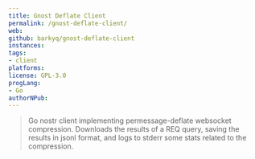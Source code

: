 ```yaml
---
title: Gnost Deflate Client
permalink: /gnost-deflate-client/
web: 
github: barkyq/gnost-deflate-client
instances:
tags:
- client
platforms:
license: GPL-3.0
progLang:
- Go 
authorNPub:
---
```


> Go nostr client implementing permessage-deflate websocket compression. 
> Downloads the results of a REQ query, saving the results in jsonl format, and logs to stderr some stats related to the compression.